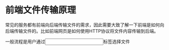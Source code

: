 # 前端文件传输原理

常见的服务都有前端向后端传输文件的需求，因此需要大致了解一下前端是如何向后端传输文件的。比如前端网页是如何使用HTTP协议将文件内容传输到后端。

一般流程是用户通过<input>标签选择文件
